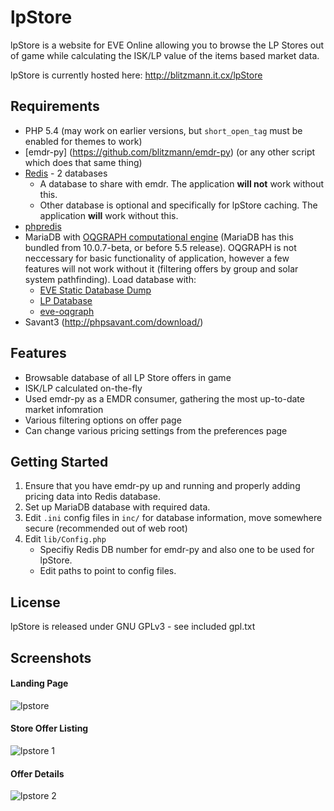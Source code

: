 lpStore
===

lpStore is a website for EVE Online allowing you to browse the LP Stores out of game while calculating the ISK/LP 
value of the items based market data.

lpStore is currently hosted here: http://blitzmann.it.cx/lpStore

Requirements
---
* PHP 5.4 (may work on earlier versions, but `short_open_tag` must be enabled for themes to work)
* [emdr-py] (https://github.com/blitzmann/emdr-py) (or any other script which does that same thing)
* [Redis](http://redis.io/) - 2 databases
    * A database to share with emdr. The application **will not** work without this.
    * Other database is optional and specifically for lpStore caching. The application **will** work without this.
* [phpredis](https://github.com/nicolasff/phpredis)
* MariaDB with [OQGRAPH computational engine](http://openquery.com.au/node/23) (MariaDB has this bundled from 10.0.7-beta, or before 5.5 release). OQGRAPH is not neccessary for basic functionality of application, however a few features will not work without it (filtering offers by group and solar system pathfinding). Load database with:
    * [EVE Static Database Dump](https://www.fuzzwork.co.uk/dump/mysql-latest.tar.bz2)
    * [LP Database](https://forums.eveonline.com/default.aspx?g=posts&m=2508255)
    * [eve-oqgraph](https://github.com/blitzmann/eve_oqgraph/)
* Savant3 (http://phpsavant.com/download/)
    
Features
---
* Browsable database of all LP Store offers in game
* ISK/LP calculated on-the-fly
* Used emdr-py as a EMDR consumer, gathering the most up-to-date market infomration
* Various filtering options on offer page
* Can change various pricing settings from the preferences page

Getting Started
---
1. Ensure that you have emdr-py up and running and properly adding pricing data into Redis database.
2. Set up MariaDB database with required data.
3. Edit `.ini` config files in `inc/` for database information, move somewhere secure (recommended out of web root)
4. Edit `lib/Config.php`
    * Specifiy Redis DB number for emdr-py and also one to be used for lpStore.
    * Edit paths to point to config files.

License
---
lpStore is released under GNU GPLv3 - see included gpl.txt

Screenshots
---
#### Landing Page
![lpstore](https://cloud.githubusercontent.com/assets/3904767/3668732/f36b056c-1223-11e4-8887-34a41cba8369.png)
#### Store Offer Listing
![lpstore 1](https://cloud.githubusercontent.com/assets/3904767/3668730/f3693606-1223-11e4-8b39-855c8cef2333.png)
#### Offer Details
![lpstore 2](https://cloud.githubusercontent.com/assets/3904767/3668731/f36ad4b6-1223-11e4-92e1-7560e7e9fb5d.png)

